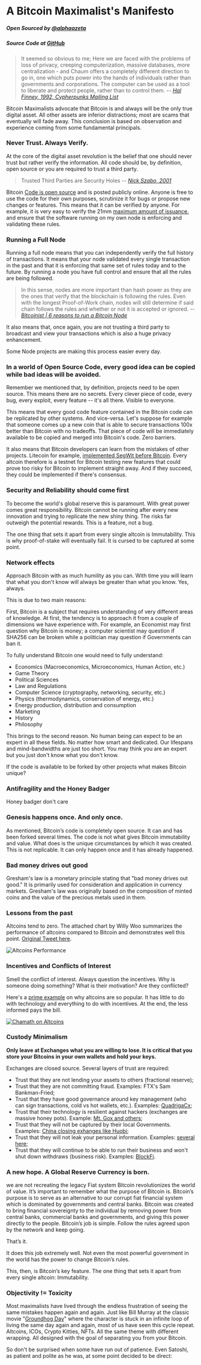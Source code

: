 # A Bitcoin Maximalist's Manifesto

##### Open Sourced by [@alphaazeta](https://twitter.com/alphaazeta)
##### Source Code at [GitHub]()


> It seemed so obvious to me; Here we are faced with the problems of loss of privacy, creeping computerization, massive databases, more centralization - and Chaum offers a completely different direction to go in, one which puts power into the hands of individuals rather than governments and corporations. The computer can be used as a tool to liberate and protect people, rather than to control them.
> -- <cite>[Hal Finney, 1992, Cypherpunks Mailing List](https://cryptoanarchy.wiki/people/hal-finney)</cite>


Bitcoin Maximalists advocate that Bitcoin is and always will be the only true digital asset. All other assets are inferior distractions; most are scams that eventually will fade away. This conclusion is based on observation and experience coming from some fundamental principals.


### Never Trust. Always Verify.

At the core of the digital asset revolution is the belief that one should never trust but rather verify the information. All code should be, by definition, open source or you are required to trust a third party.

> Trusted Third Parties are Security Holes
> -- <cite>[Nick Szabo, 2001](https://nakamotoinstitute.org/trusted-third-parties/)</cite>

Bitcoin [Code is open source](https://github.com/bitcoin/bitcoin) and is posted publicly online. Anyone is free to use the code for their own purposes, scrutinize it for bugs or propose new changes or features. This means that it can be verified by anyone. For example, it is very easy to verify the 21mm [maximum amount of issuance.](https://bitcoin.stackexchange.com/questions/69492/btc-source-code-amount-h-file) and ensure that the software running on my own node is enforcing and validating these rules.


### Running a Full Node

Running a full node means that you can independently verify the full history of transactions. It means that your node validated every single transaction in the past and that it is enforcing that same set of rules today and to the future. By running a node you have full control and ensure that all the rules are being followed.

> In this sense, nodes are more important than hash power as they are the ones that verify that the blockchain is following the rules. Even with the longest Proof-of-Work chain, nodes will still determine if said chain follows the rules and whether or not it is accepted or ignored.
> -- <cite>[Bitcoinist | 6 reasons to run a Bitcoin Node](https://bitcoinist.com/6-reasons-run-bitcoin-full-node/)</cite>

It also means that, once again, you are not trusting a third party to broadcast and view your transactions which is also a huge privacy enhancement.

Some Node projects are making this process easier every day.

### In a world of Open Source Code, every good idea can be copied while bad ideas will be avoided.

Remember we mentioned that, by definition, projects need to be open source. This means there are no secrets. Every clever piece of code, every bug, every exploit, every feature -- it's all there. Visible to everyone.

This means that every good code feature contained in the Bitcoin code can be replicated by other systems. And vice-versa. Let's suppose for example that someone comes up a new coin that is able to secure transactions 100x better than Bitcoin with no tradeoffs. That piece of code will be immediately available to be copied and merged into Bitcoin's code. Zero barriers.

It also means that Bitcoin developers can learn from the mistakes of other projects. Litecoin for example, [implemented SegWit before Bitcoin](https://blog.bitmex.com/the-blocksize-war-chapter-16-litecoin/). Every altcoin therefore is a testnet for Bitcoin testing new features that could prove too risky for Bitcoin to implement straight away. And if they succeed, they could be implemented if there's consensus.


### Security and Reliability should come first

To become the world's global reserve this is paramount.
With great power comes great responsibility. Bitcoin cannot be running after every new innovation and trying to replicate the new shiny thing. The risks far outweigh the potential rewards. This is a feature, not a bug.

The one thing that sets it apart from every single altcoin is Immutability. This is why proof-of-stake will eventually fail. It is cursed to be captured at some point.


### Network effects

Approach Bitcoin with as much humility as you can. With time you will learn that what you don't know will always be greater than what you know. Yes, always.

This is due to two main reasons:

First, Bitcoin is a subject that requires understanding of very different areas of knowledge. At first, the tendency is to approach it from a couple of dimensions we have experience with. For example, an Economist may first question why Bitcoin is money; a computer scientist may question if SHA256 can be broken while a politician may question if Governments can ban it.

To fully understand Bitcoin one would need to fully understand:

- Economics (Macroeconomics, Microeconomics, Human Action, etc.)
- Game Theory
- Political Sciences
- Law and Regulations
- Computer Science (cryptography, networking, security, etc.)
- Physics (thermodynamics, conservation of energy, etc.)
- Energy production, distribution and consumption
- Marketing
- History
- Philosophy

This brings to the second reason. No human being can expect to be an expert in all these fields. No matter how smart and dedicated. Our lifespans and mind-bandwidths are just too short. You may think you are an expert but you just don't know what you don't know.


If the code is available to be forked by other projects what makes Bitcoin unique?


### Antifragility and the Honey Badger

Honey badger don't care

### Genesis happens once. And only once.

As mentioned, Bitcoin’s code is completely open source. It can and has been forked several times. The code is not what gives Bitcoin immutability and value. What does is the unique circumstances by which it was created. This is not replicable. It can only happen once and it has already happened.


### Bad money drives out good

Gresham's law is a monetary principle stating that "bad money drives out good." It is primarily used for consideration and application in currency markets. Gresham's law was originally based on the composition of minted coins and the value of the precious metals used in them.


### Lessons from the past

Altcoins tend to zero. The attached chart by Willy Woo summarizes the performance of altcoins compared to Bitcoin and demonstrates well this point. [Original Tweet here](https://twitter.com/woonomic/status/1192316072533229568).

![Altcoins Performance](imgs/../img/alts_willywoo.jpeg "Altcoins vs Bitcoin")


### Incentives and Conflicts of Interest

Smell the conflict of interest. Always question the incentives. Why is
someone doing something? What is their motivation? Are they conflicted?

Here's a [prime example](https://twitter.com/bradmillscan/status/1592256453171351552?s=46&t=toM4y8Hh15adE2VDTG2flA) on why altcoins are so popular. It has little to do with technology and everything to do with incentives. At the end, the less informed pays the bill.

[![Chamath on Altcoins](img/chamath.png)](video/chamath_on_altcoins.mp4)


### Custody Minimalism

<strong>Only leave at Exchanges what you are willing to lose.
It is critical that you store your Bitcoins in your own wallets and hold your keys.</strong>

Exchanges are closed source. Several layers of trust are required:

- Trust that they are not lending your assets to others (fractional reserve);
- Trust that they are not committing fraud. Examples: FTX's Sam Bankman-Fried;
- Trust that they have good governance around key management (who can sign transactions, cold vs hot wallets, etc.). Examples: [QuadrigaCx](https://internalauditor.theiia.org/en/articles/2019/april/the-single-point-of-failure/);
- Trust that their technology is resilient against hackers (exchanges are massive honey pots). Example: [Mt. Gox and others](https://selfkey.org/list-of-cryptocurrency-exchange-hacks/);
- Trust that they will not be captured by their local Governments. Examples: [China closing exhanges like Huobi](https://www.cnbc.com/2021/09/27/cryptocurrency-exchanges-stop-chinese-users-signing-up-after-crackdown.html);
- Trust that they will not leak your personal information. Examples: [several here](https://www.coindesk.com/tag/data-breaches/);
- Trust that they will continue to be able to run their business and won't shut down withdraws (business risk). Examples: [BlockFi](https://cryptoslate.com/blockfi-paused-withdrawals-genesis-trading-and-crypto-com-emphasize-transparency-amid-the-ftx-crisis/).


### A new hope. A Global Reserve Currency is born.

we are not recreating the legacy Fiat system
Bitcoin revolutionizes the world of value.
It’s important to remember what the purpose of Bitcoin is. Bitcoin’s purpose is to serve as an alternative to our corrupt fiat financial system which is dominated by governments and central banks. Bitcoin was created to bring financial sovereignty to the individual by removing power from central banks, commercial banks and governments, and giving this power directly to the people.
Bitcoin’s job is simple. Follow the rules agreed upon by the network and keep going.

That’s it.

It does this job extremely well. Not even the most powerful government in the world has the power to change Bitcoin’s rules.

This, then, is Bitcoin’s key feature. The one thing that sets it apart from every single altcoin: Immutability.



### Objectivity != Toxicity

Most maximalists have lived through the endless frustration of seeing the same mistakes happen again and again. Just like Bill Murray at the classic movie "[Groundhog Day](https://en.wikipedia.org/wiki/Groundhog_Day_(film)#:~:text=It%20stars%20Bill%20Murray%2C%20Andie,to%20relive%20February%202nd%20repeatedly.)" where the character is stuck in an infinite loop of living the same day again and again, most of us have seen this cycle repeat. Altcoins, ICOs, Crypto Kitties, NFTs. All the same theme with different wrapping. All designed with the goal of separating you from your Bitcoin.

So don't be surprised when some have run out of patience. Even Satoshi, as patient and polite as he was, at some point decided to be direct:

>


